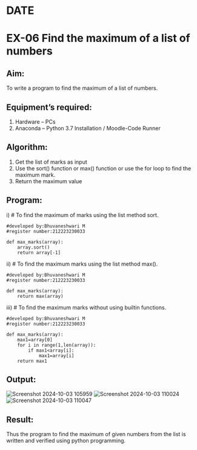 # DATE
# EX-06 Find the maximum of a list of numbers
## Aim:
To write a program to find the maximum of a list of numbers.
## Equipment’s required:
1.	Hardware – PCs
2.	Anaconda – Python 3.7 Installation / Moodle-Code Runner
## Algorithm:
1.	Get the list of marks as input
2.	Use the sort() function or max() function or use the for loop to find the maximum mark.
3.	Return the maximum value
## Program:

i)	# To find the maximum of marks using the list method sort.
```
#developed by:Bhuvaneshwari M
#register number:212223230033

def max_marks(array):
    array.sort()
    return array[-1]

```

ii)	# To find the maximum marks using the list method max().
```
#developed by:Bhuvaneshwari M
#register number:212223230033

def max_marks(array):
    return max(array)
```

iii) # To find the maximum marks without using builtin functions.
```
#developed by:Bhuvaneshwari M
#register number:212223230033

def max_marks(array):
    max1=array[0]
    for i in range(1,len(array)):
        if max1<array[i]:
            max1=array[i]
    return max1
```



## Output:
![Screenshot 2024-10-03 105959](https://github.com/user-attachments/assets/1e8a9432-0e2e-4f8d-8ab0-578666ef50c1)
![Screenshot 2024-10-03 110024](https://github.com/user-attachments/assets/5fb0a5b4-12d5-4c5d-a173-667b1ce7cddb)
![Screenshot 2024-10-03 110047](https://github.com/user-attachments/assets/d6c70a33-7993-4d4e-91dc-c0b9c7a6682c)

## Result:
Thus the program to find the maximum of given numbers from the list is written and verified using python programming.

